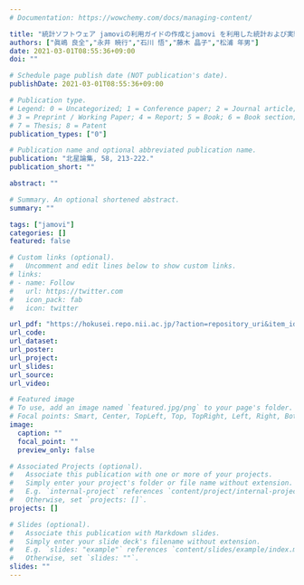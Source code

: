 ```yaml
---
# Documentation: https://wowchemy.com/docs/managing-content/

title: "統計ソフトウェア jamoviの利用ガイドの作成とjamovi を利用した統計および実験実習での実践"
authors: ["眞嶋 良全","永井 暁行","石川 悟","藤木 晶子","松浦 年男"]
date: 2021-03-01T08:55:36+09:00
doi: ""

# Schedule page publish date (NOT publication's date).
publishDate: 2021-03-01T08:55:36+09:00

# Publication type.
# Legend: 0 = Uncategorized; 1 = Conference paper; 2 = Journal article;
# 3 = Preprint / Working Paper; 4 = Report; 5 = Book; 6 = Book section;
# 7 = Thesis; 8 = Patent
publication_types: ["0"]

# Publication name and optional abbreviated publication name.
publication: "北星論集, 58, 213-222."
publication_short: ""

abstract: ""

# Summary. An optional shortened abstract.
summary: ""

tags: ["jamovi"]
categories: []
featured: false

# Custom links (optional).
#   Uncomment and edit lines below to show custom links.
# links:
# - name: Follow
#   url: https://twitter.com
#   icon_pack: fab
#   icon: twitter

url_pdf: "https://hokusei.repo.nii.ac.jp/?action=repository_uri&item_id=2505&file_id=45&file_no=1"
url_code:
url_dataset:
url_poster:
url_project:
url_slides:
url_source:
url_video:

# Featured image
# To use, add an image named `featured.jpg/png` to your page's folder. 
# Focal points: Smart, Center, TopLeft, Top, TopRight, Left, Right, BottomLeft, Bottom, BottomRight.
image:
  caption: ""
  focal_point: ""
  preview_only: false

# Associated Projects (optional).
#   Associate this publication with one or more of your projects.
#   Simply enter your project's folder or file name without extension.
#   E.g. `internal-project` references `content/project/internal-project/index.md`.
#   Otherwise, set `projects: []`.
projects: []

# Slides (optional).
#   Associate this publication with Markdown slides.
#   Simply enter your slide deck's filename without extension.
#   E.g. `slides: "example"` references `content/slides/example/index.md`.
#   Otherwise, set `slides: ""`.
slides: ""
---
```

